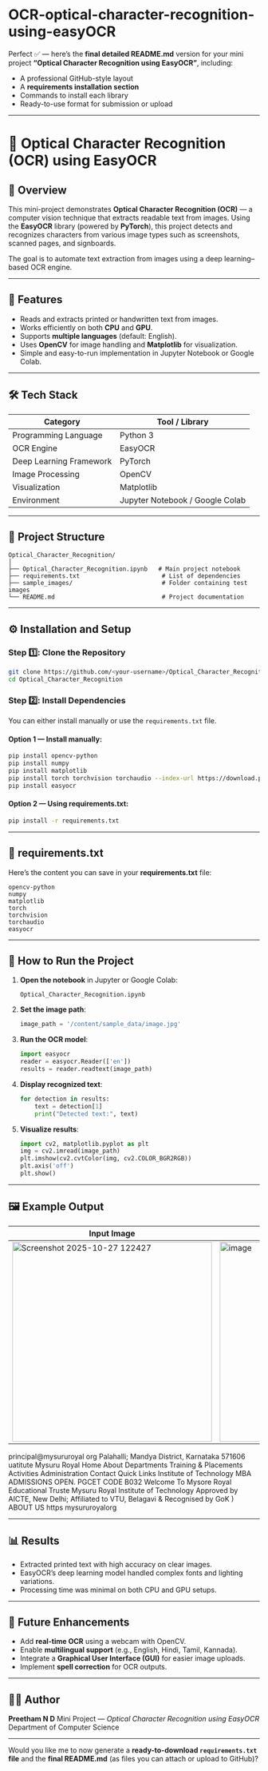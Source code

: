# OCR-optical-character-recognition-using-easyOCR
Perfect ✅ — here’s the **final detailed README.md** version for your mini project **“Optical Character Recognition using EasyOCR”**, including:

* A professional GitHub-style layout
* A **requirements installation section**
* Commands to install each library
* Ready-to-use format for submission or upload

---

# 🧠 Optical Character Recognition (OCR) using EasyOCR

## 📘 Overview

This mini-project demonstrates **Optical Character Recognition (OCR)** — a computer vision technique that extracts readable text from images.
Using the **EasyOCR** library (powered by **PyTorch**), this project detects and recognizes characters from various image types such as screenshots, scanned pages, and signboards.

The goal is to automate text extraction from images using a deep learning–based OCR engine.

---

## 🧩 Features

* Reads and extracts printed or handwritten text from images.
* Works efficiently on both **CPU** and **GPU**.
* Supports **multiple languages** (default: English).
* Uses **OpenCV** for image handling and **Matplotlib** for visualization.
* Simple and easy-to-run implementation in Jupyter Notebook or Google Colab.

---

## 🛠️ Tech Stack

| Category                | Tool / Library                  |
| ----------------------- | ------------------------------- |
| Programming Language    | Python 3                        |
| OCR Engine              | EasyOCR                         |
| Deep Learning Framework | PyTorch                         |
| Image Processing        | OpenCV                          |
| Visualization           | Matplotlib                      |
| Environment             | Jupyter Notebook / Google Colab |

---

## 📂 Project Structure

```
Optical_Character_Recognition/
│
├── Optical_Character_Recognition.ipynb   # Main project notebook
├── requirements.txt                       # List of dependencies
├── sample_images/                         # Folder containing test images
└── README.md                              # Project documentation
```

---

## ⚙️ Installation and Setup

### Step 1️⃣: Clone the Repository

```bash
git clone https://github.com/<your-username>/Optical_Character_Recognition.git
cd Optical_Character_Recognition
```

### Step 2️⃣: Install Dependencies

You can either install manually or use the `requirements.txt` file.

#### Option 1 — Install manually:

```bash
pip install opencv-python
pip install numpy
pip install matplotlib
pip install torch torchvision torchaudio --index-url https://download.pytorch.org/whl/cu118
pip install easyocr
```

#### Option 2 — Using requirements.txt:

```bash
pip install -r requirements.txt
```

---

## 🧾 requirements.txt

Here’s the content you can save in your **requirements.txt** file:

```
opencv-python
numpy
matplotlib
torch
torchvision
torchaudio
easyocr
```

---

## 🚀 How to Run the Project

1. **Open the notebook** in Jupyter or Google Colab:

   ```
   Optical_Character_Recognition.ipynb
   ```

2. **Set the image path**:

   ```python
   image_path = '/content/sample_data/image.jpg'
   ```

3. **Run the OCR model**:

   ```python
   import easyocr
   reader = easyocr.Reader(['en'])
   results = reader.readtext(image_path)
   ```

4. **Display recognized text**:

   ```python
   for detection in results:
       text = detection[1]
       print("Detected text:", text)
   ```

5. **Visualize results**:

   ```python
   import cv2, matplotlib.pyplot as plt
   img = cv2.imread(image_path)
   plt.imshow(cv2.cvtColor(img, cv2.COLOR_BGR2RGB))
   plt.axis('off')
   plt.show()
   ```

---

## 🖼️ Example Output

| Input Image                                                       | OCR Output                |
| ----------------------------------------------------------------- | ------------------------- |
| <img width="400" height="400" alt="Screenshot 2025-10-27 122427" src="https://github.com/user-attachments/assets/60da8a99-9a93-4954-958e-5823e6a14832" />|<img width="400" height="400" alt="image" src="https://github.com/user-attachments/assets/f14f3611-d73c-4273-8f35-6ace9a5c1f83" /> |+91 9448709272/275/278
principal@mysururoyal org
Palahalli; Mandya District, Karnataka 571606
uatitute
Mysuru
Royal
Home
About
Departments
Training & Placements
Activities
Administration
Contact
Quick Links
Institute of
Technology
MBA ADMISSIONS OPEN. PGCET CODE
B032
Welcome To
Mysore Royal Educational Truste
Mysuru Royal Institute
of
Technology
Approved by AICTE, New Delhi; Affiliated to VTU, Belagavi & Recognised by GoK )
ABOUT US
https mysururoyalorg

---

## 📊 Results

* Extracted printed text with high accuracy on clear images.
* EasyOCR’s deep learning model handled complex fonts and lighting variations.
* Processing time was minimal on both CPU and GPU setups.

---

## 🔮 Future Enhancements

* Add **real-time OCR** using a webcam with OpenCV.
* Enable **multilingual support** (e.g., English, Hindi, Tamil, Kannada).
* Integrate a **Graphical User Interface (GUI)** for easier image uploads.
* Implement **spell correction** for OCR outputs.

---

## 👩‍💻 Author

**Preetham N D**
Mini Project — *Optical Character Recognition using EasyOCR*
Department of Computer Science

---

Would you like me to now generate a **ready-to-download `requirements.txt` file** and the **final README.md** (as files you can attach or upload to GitHub)?
